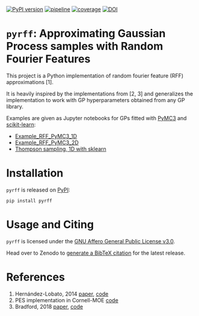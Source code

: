 [![PyPI version](https://img.shields.io/pypi/v/pyrff)](https://pypi.org/project/pyrff)
[![pipeline](https://github.com/michaelosthege/pyrff/workflows/pipeline/badge.svg)](https://github.com/michaelosthege/pyrff/actions)
[![coverage](https://codecov.io/gh/michaelosthege/pyrff/branch/master/graph/badge.svg)](https://codecov.io/gh/michaelosthege/pyrff)
[![DOI](https://zenodo.org/badge/DOI/10.5281/zenodo.3831380.svg)](https://doi.org/10.5281/zenodo.3831380)


# `pyrff`: Approximating Gaussian Process samples with Random Fourier Features
This project is a Python implementation of random fourier feature (RFF) approximations [1].

It is heavily inspired by the implementations from [2, 3] and generalizes the implementation to work with GP hyperparameters obtained from any GP library.

Examples are given as Jupyter notebooks for GPs fitted with [PyMC3](https://github.com/pymc-devs/pymc3) and [scikit-learn](https://scikit-learn.org):
+ [Example_RFF_PyMC3_1D](https://github.com/michaelosthege/pyrff/blob/master/notebooks/Example_RFF_1D_PyMC3.ipynb)
+ [Example_RFF_PyMC3_2D](https://github.com/michaelosthege/pyrff/blob/master/notebooks/Example_RFF_2D_PyMC3.ipynb)
+ [Thompson sampling, 1D with sklearn](https://github.com/michaelosthege/pyrff/blob/master/notebooks/TS_1D_sklearn.ipynb)

# Installation
`pyrff` is released on [PyPI](https://pypi.org/project/pyrff/):
```
pip install pyrff
```
# Usage and Citing
`pyrff` is licensed under the [GNU Affero General Public License v3.0](https://github.com/michaelosthege/pyrff/blob/master/LICENSE).

Head over to Zenodo to [generate a BibTeX citation](https://doi.org/10.5281/zenodo.3831380) for the latest release.

# References
1. Hernández-Lobato, 2014 [paper](https://arxiv.org/pdf/1406.2541), [code](https://bitbucket.org/jmh233/codepesnips2014/src/ac843ba992ca1879190a472ac20c83a447e4e2c0/sourceFiles/sampleMinimum.m#lines-1)
2. PES implementation in Cornell-MOE [code](https://github.com/wujian16/Cornell-MOE/blob/df299d1be882d2af9796d7a68b3f9505cac7a53e/pes/PES/sample_minimum.py#L23)
3. Bradford, 2018 [paper](https://link.springer.com/article/10.1007/s10898-018-0609-2/), [code](https://github.com/Eric-Bradford/TS-EMO/blob/87151d94081db1d0f128a788ebdb789d2891ee9a/TSEMO_V4.m#L501)
